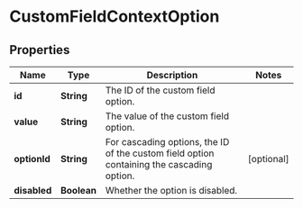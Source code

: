 # CustomFieldContextOption

## Properties
Name | Type | Description | Notes
------------ | ------------- | ------------- | -------------
**id** | **String** | The ID of the custom field option. | 
**value** | **String** | The value of the custom field option. | 
**optionId** | **String** | For cascading options, the ID of the custom field option containing the cascading option. |  [optional]
**disabled** | **Boolean** | Whether the option is disabled. | 
